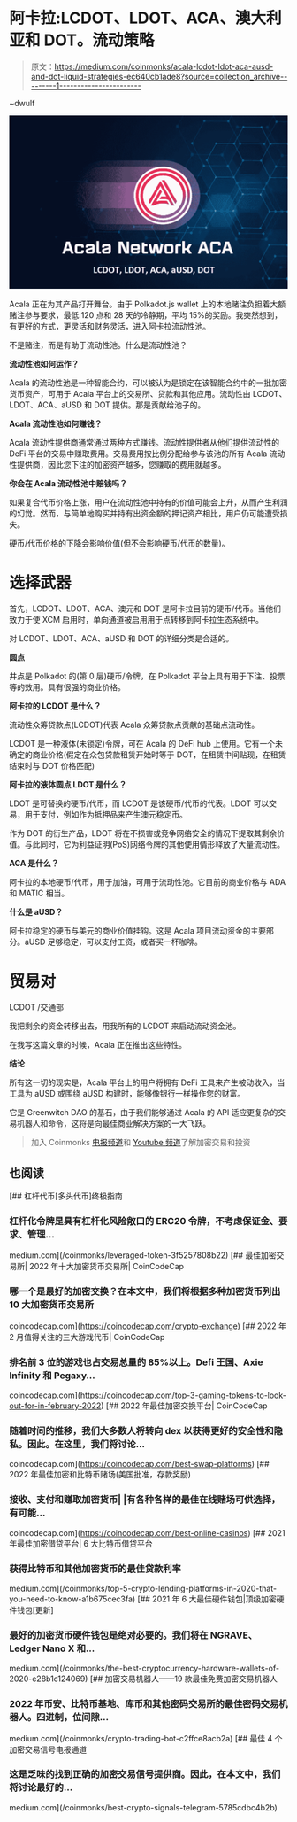 # 阿卡拉:LCDOT、LDOT、ACA、澳大利亚和 DOT。流动策略

> 原文：<https://medium.com/coinmonks/acala-lcdot-ldot-aca-ausd-and-dot-liquid-strategies-ec640cb1ade8?source=collection_archive---------1----------------------->

~dwulf

![](img/7e0c97e7a9303b76c66e42b29c584fa6.png)

Acala 正在为其产品打开舞台。由于 Polkadot.js wallet 上的本地赌注负担着大额赌注参与要求，最低 120 点和 28 天的冷静期，平均 15%的奖励。我突然想到，有更好的方式，更灵活和财务灵活，进入阿卡拉流动性池。

不是赌注，而是有助于流动性池。什么是流动性池？

**流动性池如何运作？**

Acala 的流动性池是一种智能合约，可以被认为是锁定在该智能合约中的一批加密货币资产，可用于 Acala 平台上的交易所、贷款和其他应用。流动性由 LCDOT、LDOT、ACA、aUSD 和 DOT 提供。那是贡献给池子的。

**Acala 流动性池如何赚钱？**

Acala 流动性提供商通常通过两种方式赚钱。流动性提供者从他们提供流动性的 DeFi 平台的交易中赚取费用。交易费用按比例分配给参与该池的所有 Acala 流动性提供商，因此您下注的加密资产越多，您赚取的费用就越多。

**你会在 Acala 流动性池中赔钱吗？**

如果复合代币价格上涨，用户在流动性池中持有的价值可能会上升，从而产生利润的幻觉。然而，与简单地购买并持有出资金额的押记资产相比，用户仍可能遭受损失。

硬币/代币价格的下降会影响价值(但不会影响硬币/代币的数量)。

# **选择武器**

首先，LCDOT、LDOT、ACA、澳元和 DOT 是阿卡拉目前的硬币/代币。当他们致力于使 XCM 启用时，单向通道被启用用于点转移到阿卡拉生态系统中。

对 LCDOT、LDOT、ACA、aUSD 和 DOT 的详细分类是合适的。

**圆点**

井点是 Polkadot 的(第 0 层)硬币/令牌，在 Polkadot 平台上具有用于下注、投票等的效用。具有很强的商业价格。

**阿卡拉的 LCDOT 是什么？**

流动性众筹贷款点(LCDOT)代表 Acala 众筹贷款点贡献的基础点流动性。

LCDOT 是一种液体(未锁定)令牌，可在 Acala 的 DeFi hub 上使用。它有一个未确定的商业价格(假定在众包贷款租赁开始时等于 DOT，在租赁中间贴现，在租赁结束时与 DOT 价格匹配)

**阿卡拉的液体圆点 LDOT 是什么？**

LDOT 是可替换的硬币/代币，而 LCDOT 是该硬币/代币的代表。LDOT 可以交易，用于支付，例如作为抵押品来产生澳元稳定币。

作为 DOT 的衍生产品，LDOT 将在不损害或竞争网络安全的情况下提取其剩余价值。与此同时，它为利益证明(PoS)网络令牌的其他使用情形释放了大量流动性。

**ACA 是什么？**

阿卡拉的本地硬币/代币，用于加油，可用于流动性池。它目前的商业价格与 ADA 和 MATIC 相当。

**什么是 aUSD？**

阿卡拉稳定的硬币与美元的商业价值挂钩。这是 Acala 项目流动资金的主要部分。aUSD 足够稳定，可以支付工资，或者买一杯咖啡。

# **贸易对**

LCDOT /交通部

我把剩余的资金转移出去，用我所有的 LCDOT 来启动流动资金池。

在我写这篇文章的时候，Acala 正在推出这些特性。

**结论**

所有这一切的现实是，Acala 平台上的用户将拥有 DeFi 工具来产生被动收入，当工具为 aUSD 或围绕 aUSD 构建时，能够像银行一样操作您的财富。

它是 Greenwitch DAO 的基石，由于我们能够通过 Acala 的 API 适应更复杂的交易机器人和命令，这将是向最佳商业解决方案的一大飞跃。

> 加入 Coinmonks [电报频道](https://t.me/coincodecap)和 [Youtube 频道](https://www.youtube.com/c/coinmonks/videos)了解加密交易和投资

## 也阅读

[](/coinmonks/leveraged-token-3f5257808b22) [## 杠杆代币[多头代币]终极指南

### 杠杆化令牌是具有杠杆化风险敞口的 ERC20 令牌，不考虑保证金、要求、管理…

medium.com](/coinmonks/leveraged-token-3f5257808b22) [](https://coincodecap.com/crypto-exchange) [## 最佳加密交易所| 2022 年十大加密货币交易所| CoinCodeCap

### 哪一个是最好的加密交换？在本文中，我们将根据多种加密货币列出 10 大加密货币交易所

coincodecap.com](https://coincodecap.com/crypto-exchange) [](https://coincodecap.com/top-3-gaming-tokens-to-look-out-for-in-february-2022) [## 2022 年 2 月值得关注的三大游戏代币| CoinCodeCap

### 排名前 3 位的游戏也占交易总量的 85%以上。Defi 王国、Axie Infinity 和 Pegaxy…

coincodecap.com](https://coincodecap.com/top-3-gaming-tokens-to-look-out-for-in-february-2022) [](https://coincodecap.com/best-swap-platforms) [## 2022 年最佳加密交换平台| CoinCodeCap

### 随着时间的推移，我们大多数人将转向 dex 以获得更好的安全性和隐私。因此。在这里，我们将讨论…

coincodecap.com](https://coincodecap.com/best-swap-platforms) [](https://coincodecap.com/best-online-casinos) [## 2022 年最佳加密和比特币赌场(美国批准，存款奖励)

### 接收、支付和赚取加密货币| |有各种各样的最佳在线赌场可供选择，有可能…

coincodecap.com](https://coincodecap.com/best-online-casinos) [](/coinmonks/top-5-crypto-lending-platforms-in-2020-that-you-need-to-know-a1b675cec3fa) [## 2021 年最佳加密借贷平台| 6 大比特币借贷平台

### 获得比特币和其他加密货币的最佳贷款利率

medium.com](/coinmonks/top-5-crypto-lending-platforms-in-2020-that-you-need-to-know-a1b675cec3fa) [](/coinmonks/the-best-cryptocurrency-hardware-wallets-of-2020-e28b1c124069) [## 2021 年 6 大最佳硬件钱包|顶级加密硬件钱包[更新]

### 最好的加密货币硬件钱包是绝对必要的。我们将在 NGRAVE、Ledger Nano X 和…

medium.com](/coinmonks/the-best-cryptocurrency-hardware-wallets-of-2020-e28b1c124069) [](/coinmonks/crypto-trading-bot-c2ffce8acb2a) [## 加密交易机器人——19 款最佳免费加密交易机器人

### 2022 年币安、比特币基地、库币和其他密码交易所的最佳密码交易机器人。四进制，位间隙…

medium.com](/coinmonks/crypto-trading-bot-c2ffce8acb2a) [](/coinmonks/best-crypto-signals-telegram-5785cdbc4b2b) [## 最佳 4 个加密交易信号电报通道

### 这是乏味的找到正确的加密交易信号提供商。因此，在本文中，我们将讨论最好的…

medium.com](/coinmonks/best-crypto-signals-telegram-5785cdbc4b2b)